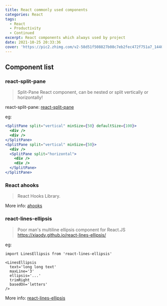 ```yaml
---
title: React commonly used components
categories: React
tags: 
  - React
  - Productivity
  - Continued
excerpt: React components which always used by project
date: 2021-10-25 20:33:36
cover: 'https://pic2.zhimg.com/v2-58d51f508827b08c7eb2fec472f751a7_1440w.jpg'
---
```


## Component list

### react-split-pane

> Split-Pane React component, can be nested or split vertically or horizontally!

react-split-pane: [react-split-pane](https://github.com/tomkp/react-split-pane)

eg:

``` jsx
<SplitPane split="vertical" minSize={50} defaultSize={100}>
  <div />
  <div />
</SplitPane>
<SplitPane split="vertical" minSize={50}>
  <div />
  <SplitPane split="horizontal">
    <div />
    <div />
  </SplitPane>
</SplitPane>
```
### React ahooks

> React Hooks Library.

More info: [ahooks](https://github.com/alibaba/hooks)

### react-lines-ellipsis

> Poor man's multiline ellipsis component for React.JS https://xiaody.github.io/react-lines-ellipsis/

eg:
``` JSX
import LinesEllipsis from 'react-lines-ellipsis'

<LinesEllipsis
  text='long long text'
  maxLine='3'
  ellipsis='...'
  trimRight
  basedOn='letters'
/>

```
More info: [react-lines-ellipsis](https://github.com/xiaody/react-lines-ellipsis)

### 